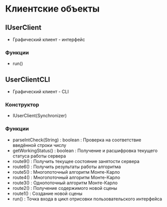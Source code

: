 # Клиентские объекты

## IUserClient
* Графический клиент - интерфейс

### Функции
* run()

## UserClientCLI
* Графический клиент - CLI

### Конструктор
* IUserClient(Synchronizer)

### Функции
* parseIntCheck(String) : boolean : Проверка на соответствие введённой строки числу
* getWorkingStatus() : boolean : Получение и расшифровка текущего статуса работы сервера
* route9() : Получить текущее состояние занятости сервера
* route6() : Получить результаты работы алгоритма
* route5() : Многопоточный алгоритм Монте-Карло
* route4() : Многопоточный алгоритм Монте-Карло
* route3() : Однопоточный алгоритм Монте-Карло
* route2() : Получение содержимого новой сцены
* route1() : Создание новой сцены
* run() : Точка входа в цикл отрисовки пользовательского интерфейса